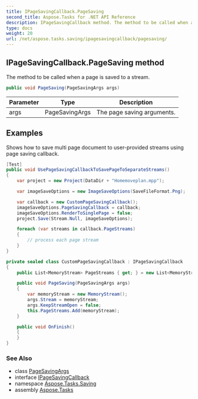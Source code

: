 ```yaml
---
title: IPageSavingCallback.PageSaving
second_title: Aspose.Tasks for .NET API Reference
description: IPageSavingCallback method. The method to be called when a page is saved to a stream
type: docs
weight: 20
url: /net/aspose.tasks.saving/ipagesavingcallback/pagesaving/
---
```

## IPageSavingCallback.PageSaving method

The method to be called when a page is saved to a stream.

```csharp
public void PageSaving(PageSavingArgs args)
```

| Parameter | Type | Description |
| --- | --- | --- |
| args | PageSavingArgs | The page saving arguments. |

## Examples

Shows how to save multi page document to user-provided streams using page saving callback.

```csharp
[Test] 
public void UsePageSavingCallbackToSavePageToSeparateStreams()
{
    var project = new Project(DataDir + "Homemoveplan.mpp");

    var imageSaveOptions = new ImageSaveOptions(SaveFileFormat.Png);

    var callback = new CustomPageSavingCallback();
    imageSaveOptions.PageSavingCallback = callback;
    imageSaveOptions.RenderToSinglePage = false;
    project.Save(Stream.Null, imageSaveOptions);

    foreach (var streams in callback.PageStreams)
    {
        // process each page stream
    }
}

private sealed class CustomPageSavingCallback : IPageSavingCallback
{
    public List<MemoryStream> PageStreams { get; } = new List<MemoryStream>();

    public void PageSaving(PageSavingArgs args)
    {
        var memoryStream = new MemoryStream();
        args.Stream = memoryStream;
        args.KeepStreamOpen = false;
        this.PageStreams.Add(memoryStream);
    }

    public void OnFinish()
    {
    }
}
```

### See Also

* class [PageSavingArgs](../../pagesavingargs/)
* interface [IPageSavingCallback](../)
* namespace [Aspose.Tasks.Saving](../../ipagesavingcallback/)
* assembly [Aspose.Tasks](../../../)


